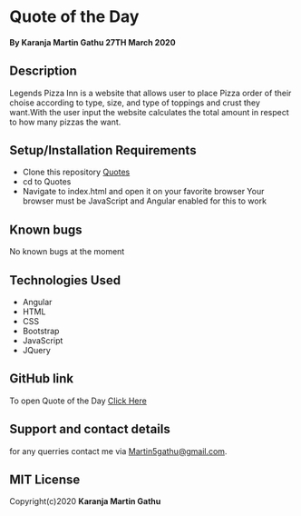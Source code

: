 # Quote of the Day
#### By **Karanja Martin Gathu** 27TH March 2020
## Description
Legends Pizza Inn is a website that allows user to place Pizza order of their choise according to type, size, and type of toppings and crust they want.With the user input the website calculates the total amount in respect to how many pizzas the want.

## Setup/Installation Requirements
+ Clone this repository [Quotes](https://github.com/martingathu/Quotes)
+ cd to Quotes
+ Navigate to index.html and open it on your favorite browser Your browser must be JavaScript and Angular enabled for this to work
## Known bugs
No known bugs at the moment
## Technologies Used
+ Angular
+ HTML
+ CSS
+ Bootstrap
+ JavaScript
+ JQuery

## GitHub link
To open Quote of the Day [Click Here](https://martingathu.github.io/Quotes/)
## Support and contact details
for any querries contact me via Martin5gathu@gmail.com.

## MIT License
Copyright(c)2020 **Karanja Martin Gathu**